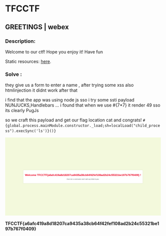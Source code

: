# TFCCTF

## GREETINGS | webex

### Description: 
Welcome to our ctf! Hope you enjoy it! Have fun

Static resources:
 [here](http://challs.tfcctf.com:32055).


### Solve :

they give us a form to enter a name , after trying some xss also htmlinjection it didnt work after that 

i find that the app was using node js sso i try some ssti payload NUNJUCKS,Handlebars ...
i found that when we use #{7*7}  it render 49 sso its clearly PugJs

so we craft this payload and get our flag location cat and congrats! 
``#{global.process.mainModule.constructor._load;sh=localLoad("child_process").execSync('ls')}()}``


![alt text](<Screenshot from 2024-08-04 21-57-16.png>)


**TFCCTF{a6afc419a8d18207ca9435a38cb64f42fef108ad2b24c55321be197b767f0409}**
